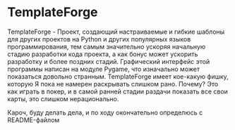 # TemplateForge

TemplateForge - Проект, создающий настраиваемые и гибкие шаблоны для других проектов на Python и других популярных языков программирования, тем самым значительно ускоряя начальную стадию разработки кода проекта, а как бонус может ускорить разработку и более поздних стадий.
Графический интерфейс этой программы написан на модуле Pygame, что изначально может показаться довольно странным.
TemplateForge имеет кое-какую фишку, которую Я пока не намерен раскрывать слишком рано. Почему? Это как играть в покер, и в самой ранней стадии раздачи показать все свои карты, это слишком нерационально.


Кароч, буду делать дела, и по ходу окончательно определюсь с README-файлом
